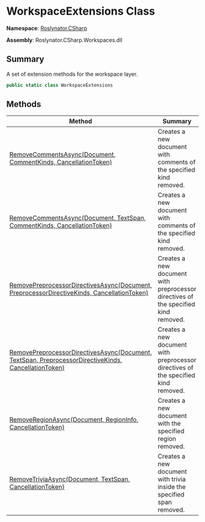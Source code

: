 # WorkspaceExtensions Class

**Namespace**: [Roslynator.CSharp](../README.md)

**Assembly**: Roslynator\.CSharp\.Workspaces\.dll

## Summary

A set of extension methods for the workspace layer\.

```csharp
public static class WorkspaceExtensions
```

## Methods

| Method | Summary |
| ------ | ------- |
| [RemoveCommentsAsync(Document, CommentKinds, CancellationToken)](RemoveCommentsAsync/README.md) | Creates a new document with comments of the specified kind removed\. |
| [RemoveCommentsAsync(Document, TextSpan, CommentKinds, CancellationToken)](RemoveCommentsAsync/README.md) | Creates a new document with comments of the specified kind removed\. |
| [RemovePreprocessorDirectivesAsync(Document, PreprocessorDirectiveKinds, CancellationToken)](RemovePreprocessorDirectivesAsync/README.md) | Creates a new document with preprocessor directives of the specified kind removed\. |
| [RemovePreprocessorDirectivesAsync(Document, TextSpan, PreprocessorDirectiveKinds, CancellationToken)](RemovePreprocessorDirectivesAsync/README.md) | Creates a new document with preprocessor directives of the specified kind removed\. |
| [RemoveRegionAsync(Document, RegionInfo, CancellationToken)](RemoveRegionAsync/README.md) | Creates a new document with the specified region removed\. |
| [RemoveTriviaAsync(Document, TextSpan, CancellationToken)](RemoveTriviaAsync/README.md) | Creates a new document with trivia inside the specified span removed\. |

